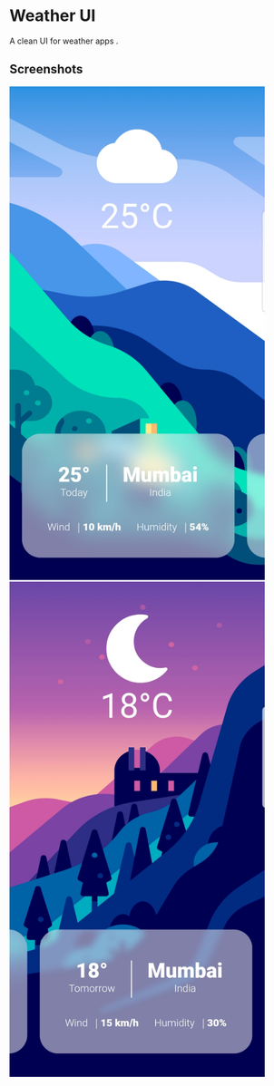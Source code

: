# Weather UI

A clean UI for weather apps .

## Screenshots
<img width="450" alt="Screenshot" src="https://github.com/Prd1899/01-Weather_UI/blob/master/assets/20200721_025510.jpg?raw=true">       <img width="450" alt="Screenshot" src="https://github.com/Prd1899/01-Weather_UI/blob/master/assets/20200721_025448.jpg?raw=true">



